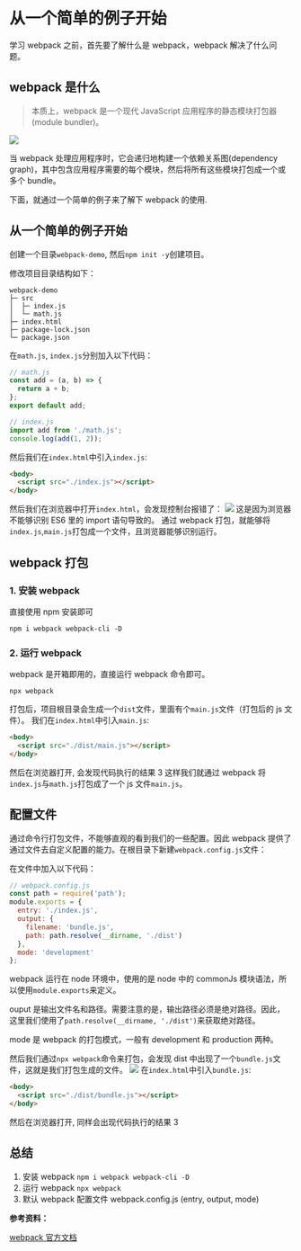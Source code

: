 <!--
 * Author  rhys.zhao
 * Date  2023-02-24 11:16:58
 * LastEditors  rhys.zhao
 * LastEditTime  2023-03-02 15:23:17
 * Description
-->

# 从一个简单的例子开始

学习 webpack 之前，首先要了解什么是 webpack，webpack 解决了什么问题。

## webpack 是什么

> 本质上，webpack 是一个现代 JavaScript 应用程序的静态模块打包器(module bundler)。

![](https://upload-images.jianshu.io/upload_images/1745991-6f6e9cb0568dad08.png?imageMogr2/auto-orient/strip%7CimageView2/2/w/1240)

当 webpack 处理应用程序时，它会递归地构建一个依赖关系图(dependency graph)，其中包含应用程序需要的每个模块，然后将所有这些模块打包成一个或多个 bundle。

下面，就通过一个简单的例子来了解下 webpack 的使用.

## 从一个简单的例子开始

创建一个目录`webpack-demo`, 然后`npm init -y`创建项目。

修改项目目录结构如下：

```
webpack-demo
├─ src
│  ├─ index.js
│  └─ math.js
├─ index.html
├─ package-lock.json
└─ package.json
```

在`math.js`, `index.js`分别加入以下代码：

```js
// math.js
const add = (a, b) => {
  return a + b;
};
export default add;
```

```js
// index.js
import add from './math.js';
console.log(add(1, 2));
```

然后我们在`index.html`中引入`index.js`:

```html
<body>
  <script src="./index.js"></script>
</body>
```

然后我们在浏览器中打开`index.html`，会发现控制台报错了：
![](https://upload-images.jianshu.io/upload_images/1745991-05b967504e66928f.png?imageMogr2/auto-orient/strip%7CimageView2/2/w/1240)
这是因为浏览器不能够识别 ES6 里的 import 语句导致的。
通过 webpack 打包，就能够将`index.js`,`main.js`打包成一个文件，且浏览器能够识别运行。

## webpack 打包

### 1. 安装 webpack

直接使用 npm 安装即可

```shell
npm i webpack webpack-cli -D
```

### 2. 运行 webpack

webpack 是开箱即用的，直接运行 webpack 命令即可。

```
npx webpack
```

打包后，项目根目录会生成一个`dist`文件，里面有个`main.js`文件（打包后的 js 文件）。
我们在`index.html`中引入`main.js`:

```html
<body>
  <script src="./dist/main.js"></script>
</body>
```

然后在浏览器打开, 会发现代码执行的结果 3
这样我们就通过 webpack 将`index.js`与`math.js`打包成了一个 js 文件`main.js`。

## 配置文件

通过命令行打包文件，不能够直观的看到我们的一些配置。因此 webpack 提供了通过文件去自定义配置的能力。在根目录下新建`webpack.config.js`文件：

在文件中加入以下代码：

```js
// webpack.config.js
const path = require('path');
module.exports = {
  entry: './index.js',
  output: {
    filename: 'bundle.js',
    path: path.resolve(__dirname, './dist')
  },
  mode: 'development'
};
```

webpack 运行在 node 环境中，使用的是 node 中的 commonJs 模块语法，所以使用`module.exports`来定义。

ouput 是输出文件名和路径。需要注意的是，输出路径必须是绝对路径。因此，这里我们使用了`path.resolve(__dirname, './dist')`来获取绝对路径。

mode 是 webpack 的打包模式，一般有 development 和 production 两种。

然后我们通过`npx webpack`命令来打包，会发现 dist 中出现了一个`bundle.js`文件，这就是我们打包生成的文件。
![](https://upload-images.jianshu.io/upload_images/1745991-c18b6d8d35d00166.png?imageMogr2/auto-orient/strip%7CimageView2/2/w/1240)
在`index.html`中引入`bundle.js`:

```html
<body>
  <script src="./dist/bundle.js"></script>
</body>
```

然后在浏览器打开, 同样会出现代码执行的结果 3

## 总结

1. 安装 webpack `npm i webpack webpack-cli -D`
2. 运行 webpack `npx webpack`
3. 默认 webpack 配置文件 webpack.config.js (entry, output, mode)

**参考资料：**

[webpack 官方文档](https://webpack.docschina.org/)
